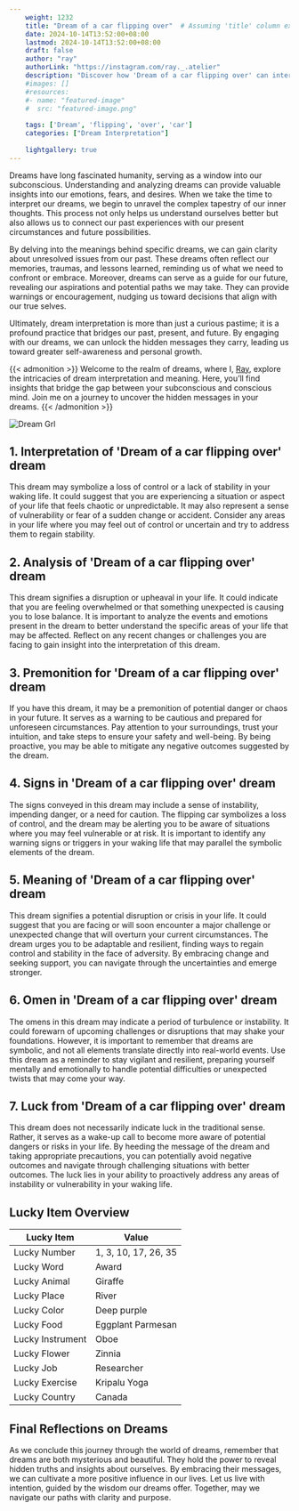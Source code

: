 ```yaml
---
    weight: 1232
    title: "Dream of a car flipping over"  # Assuming 'title' column exists
    date: 2024-10-14T13:52:00+08:00
    lastmod: 2024-10-14T13:52:00+08:00
    draft: false
    author: "ray"
    authorLink: "https://instagram.com/ray._.atelier"
    description: "Discover how 'Dream of a car flipping over' can interpret your future and uncover its significant meanings in your life."
    #images: []
    #resources:
    #- name: "featured-image"
    #  src: "featured-image.png"
    
    tags: ['Dream', 'flipping', 'over', 'car']
    categories: ["Dream Interpretation"]
    
    lightgallery: true
---
```

    
Dreams have long fascinated humanity, serving as a window into our subconscious. Understanding and analyzing dreams can provide valuable insights into our emotions, fears, and desires. When we take the time to interpret our dreams, we begin to unravel the complex tapestry of our inner thoughts. This process not only helps us understand ourselves better but also allows us to connect our past experiences with our present circumstances and future possibilities.

By delving into the meanings behind specific dreams, we can gain clarity about unresolved issues from our past. These dreams often reflect our memories, traumas, and lessons learned, reminding us of what we need to confront or embrace. Moreover, dreams can serve as a guide for our future, revealing our aspirations and potential paths we may take. They can provide warnings or encouragement, nudging us toward decisions that align with our true selves.

Ultimately, dream interpretation is more than just a curious pastime; it is a profound practice that bridges our past, present, and future. By engaging with our dreams, we can unlock the hidden messages they carry, leading us toward greater self-awareness and personal growth.

{{< admonition >}}
Welcome to the realm of dreams, where I, [Ray](https://instagram.com/ray._.atelier), explore the intricacies of dream interpretation and meaning. Here, you’ll find insights that bridge the gap between your subconscious and conscious mind. Join me on a journey to uncover the hidden messages in your dreams.
{{< /admonition >}}

![Dream Grl](https://cdn.pixabay.com/photo/2017/11/02/03/35/gothic-2910057_1280.jpg "Dream Grl")

## 1. Interpretation of 'Dream of a car flipping over' dream
 This dream may symbolize a loss of control or a lack of stability in your waking life. It could suggest that you are experiencing a situation or aspect of your life that feels chaotic or unpredictable. It may also represent a sense of vulnerability or fear of a sudden change or accident. Consider any areas in your life where you may feel out of control or uncertain and try to address them to regain stability.

## 2. Analysis of 'Dream of a car flipping over' dream
 This dream signifies a disruption or upheaval in your life. It could indicate that you are feeling overwhelmed or that something unexpected is causing you to lose balance. It is important to analyze the events and emotions present in the dream to better understand the specific areas of your life that may be affected. Reflect on any recent changes or challenges you are facing to gain insight into the interpretation of this dream.

## 3. Premonition for 'Dream of a car flipping over' dream
 If you have this dream, it may be a premonition of potential danger or chaos in your future. It serves as a warning to be cautious and prepared for unforeseen circumstances. Pay attention to your surroundings, trust your intuition, and take steps to ensure your safety and well-being. By being proactive, you may be able to mitigate any negative outcomes suggested by the dream.

## 4. Signs in 'Dream of a car flipping over' dream
 The signs conveyed in this dream may include a sense of instability, impending danger, or a need for caution. The flipping car symbolizes a loss of control, and the dream may be alerting you to be aware of situations where you may feel vulnerable or at risk. It is important to identify any warning signs or triggers in your waking life that may parallel the symbolic elements of the dream.

## 5. Meaning of 'Dream of a car flipping over' dream
 This dream signifies a potential disruption or crisis in your life. It could suggest that you are facing or will soon encounter a major challenge or unexpected change that will overturn your current circumstances. The dream urges you to be adaptable and resilient, finding ways to regain control and stability in the face of adversity. By embracing change and seeking support, you can navigate through the uncertainties and emerge stronger.

## 6. Omen in 'Dream of a car flipping over' dream
 The omens in this dream may indicate a period of turbulence or instability. It could forewarn of upcoming challenges or disruptions that may shake your foundations. However, it is important to remember that dreams are symbolic, and not all elements translate directly into real-world events. Use this dream as a reminder to stay vigilant and resilient, preparing yourself mentally and emotionally to handle potential difficulties or unexpected twists that may come your way.

## 7. Luck from 'Dream of a car flipping over' dream
 This dream does not necessarily indicate luck in the traditional sense. Rather, it serves as a wake-up call to become more aware of potential dangers or risks in your life. By heeding the message of the dream and taking appropriate precautions, you can potentially avoid negative outcomes and navigate through challenging situations with better outcomes. The luck lies in your ability to proactively address any areas of instability or vulnerability in your waking life.

## Lucky Item Overview
| Lucky Item          | Value              |
|---------------|--------------------|
| Lucky Number        | 1, 3, 10, 17, 26, 35  |
| Lucky Word          | Award |
| Lucky Animal        | Giraffe |
| Lucky Place         | River     |
| Lucky Color         | Deep purple     |
| Lucky Food          | Eggplant Parmesan      |
| Lucky Instrument    | Oboe |
| Lucky Flower        | Zinnia    |
| Lucky Job           | Researcher       |
| Lucky Exercise      | Kripalu Yoga  |
| Lucky Country       | Canada    |


##  Final Reflections on Dreams

As we conclude this journey through the world of dreams, remember that dreams are both mysterious and beautiful. They hold the power to reveal hidden truths and insights about ourselves. By embracing their messages, we can cultivate a more positive influence in our lives. Let us live with intention, guided by the wisdom our dreams offer. Together, may we navigate our paths with clarity and purpose.
